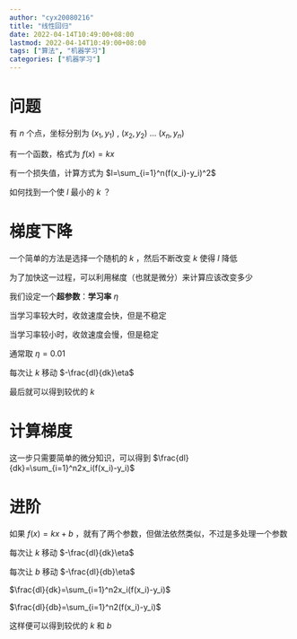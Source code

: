 ```yaml
---
author: "cyx20080216"
title: "线性回归"
date: 2022-04-14T10:49:00+08:00
lastmod: 2022-04-14T10:49:00+08:00
tags: ["算法", "机器学习"]
categories: ["机器学习"]
---
```

# 问题
有 $n$ 个点，坐标分别为 $(x_1,y_1)$ , $(x_2,y_2)$ ... $(x_n,y_n)$

有一个函数，格式为 $f(x)=kx$

有一个损失值，计算方式为 $l=\sum_{i=1}^n(f(x_i)-y_i)^2$

如何找到一个使 $l$ 最小的 $k$ ？
# 梯度下降
一个简单的方法是选择一个随机的 $k$ ，然后不断改变 $k$ 使得 $l$ 降低

为了加快这一过程，可以利用梯度（也就是微分）来计算应该改变多少

我们设定一个**超参数**：**学习率** $\eta$

当学习率较大时，收敛速度会快，但是不稳定

当学习率较小时，收敛速度会慢，但是稳定

通常取 $\eta=0.01$

每次让 $k$ 移动 $-\frac{dl}{dk}\eta$

最后就可以得到较优的 $k$
# 计算梯度
这一步只需要简单的微分知识，可以得到 $\frac{dl}{dk}=\sum_{i=1}^n2x_i(f(x_i)-y_i)$
# 进阶
如果 $f(x)=kx+b$ ，就有了两个参数，但做法依然类似，不过是多处理一个参数

每次让 $k$ 移动 $-\frac{dl}{dk}\eta$

每次让 $b$ 移动 $-\frac{dl}{db}\eta$

$\frac{dl}{dk}=\sum_{i=1}^n2x_i(f(x_i)-y_i)$

$\frac{dl}{db}=\sum_{i=1}^n2(f(x_i)-y_i)$

这样便可以得到较优的 $k$ 和 $b$
